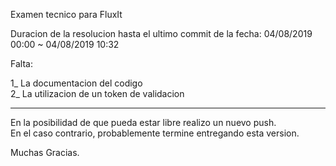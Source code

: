  Examen tecnico para FluxIt
 
 Duracion de la resolucion hasta el ultimo commit de la fecha:
 04/08/2019 00:00 ~ 04/08/2019 10:32
 
 Falta:
 
 1_ La documentacion del codigo <br>
 2_ La utilizacion de un token de validacion
 
 
 -------------------------------------------------
 
 En la posibilidad de que pueda estar libre realizo un nuevo push. <br>
 En el caso contrario, probablemente termine entregando esta version.
 
 Muchas Gracias.
